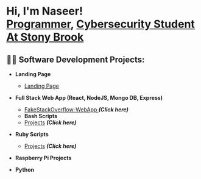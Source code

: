 <h1>Hi, I'm Naseer! <br/><a href="https://github.com/nasAhmed-chss">Programmer</a>, <a href="https://www.linkedin.com/in/naseer-ks-ahmed/">Cybersecurity Student At Stony Brook</a></h1>

<h2>👨‍💻 Software Development Projects:</h2>

- <b>Landing Page </b>
  - [Landing Page](https://nasahmed-chss.github.io/landingPage/)
- <b>Full Stack Web App (React, NodeJS, Mongo DB, Express)</b>
  - [FakeStackOverflow-WebApp
](https://github.com/nasAhmed-chss/FakeStackOverflow-WebApp/tree/main) <b><i>(Click here)</b></i>
  - <b>Bash Scripts</b>
  - [Projects](https://github.com/nasAhmed-chss/Bash-Scripts) <b><i>(Click here)</b></i>
    

- <b>Ruby Scripts</b>
  - [Projects](https://github.com/nasAhmed-chss/ruby-scripts) <b><i>(Click here)</b></i>
  
- <b>Raspberry Pi Projects</b>

- <b>Python</b>
 


